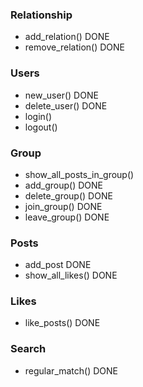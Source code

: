 ### Relationship
- add_relation() DONE
- remove_relation() DONE
### Users
- new_user() DONE
- delete_user() DONE
- login()
- logout()
### Group
- show_all_posts_in_group()
- add_group() DONE
- delete_group() DONE
- join_group() DONE
- leave_group() DONE
### Posts
- add_post DONE
- show_all_likes() DONE
### Likes
- like_posts() DONE
### Search
- regular_match() DONE
